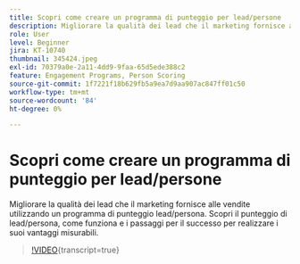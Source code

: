 ```yaml
---
title: Scopri come creare un programma di punteggio per lead/persone
description: Migliorare la qualità dei lead che il marketing fornisce alle vendite utilizzando un programma di punteggio lead/persona. Scopri il punteggio di lead/persona, come funziona e i passaggi per il successo per realizzare i suoi vantaggi misurabili.
role: User
level: Beginner
jira: KT-10740
thumbnail: 345424.jpeg
exl-id: 70379a0e-2a11-4dd9-9faa-65d5ede388c2
feature: Engagement Programs, Person Scoring
source-git-commit: 1f7221f18b629fb5a9ea7d9aa907ac847ff01c50
workflow-type: tm+mt
source-wordcount: '84'
ht-degree: 0%

---
```


# Scopri come creare un programma di punteggio per lead/persone

Migliorare la qualità dei lead che il marketing fornisce alle vendite utilizzando un programma di punteggio lead/persona. Scopri il punteggio di lead/persona, come funziona e i passaggi per il successo per realizzare i suoi vantaggi misurabili.

>[!VIDEO](https://video.tv.adobe.com/v/345424/?quality=12&learn=on){transcript=true}

